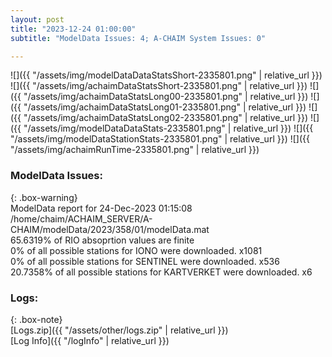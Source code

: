 ```yaml
---
layout: post
title: "2023-12-24 01:00:00"
subtitle: "ModelData Issues: 4; A-CHAIM System Issues: 0"

---
```


![]({{ "/assets/img/modelDataDataStatsShort-2335801.png" | relative_url }})
![]({{ "/assets/img/achaimDataStatsShort-2335801.png" | relative_url }})
![]({{ "/assets/img/achaimDataStatsLong00-2335801.png" | relative_url }})
![]({{ "/assets/img/achaimDataStatsLong01-2335801.png" | relative_url }})
![]({{ "/assets/img/achaimDataStatsLong02-2335801.png" | relative_url }})
![]({{ "/assets/img/modelDataDataStats-2335801.png" | relative_url }})
![]({{ "/assets/img/modelDataStationStats-2335801.png" | relative_url }})
![]({{ "/assets/img/achaimRunTime-2335801.png" | relative_url }})


### ModelData Issues:  
  
{: .box-warning}  
 ModelData report for 24-Dec-2023 01:15:08   
 /home/chaim/ACHAIM_SERVER/A-CHAIM/modelData/2023/358/01/modelData.mat   
 65.6319% of RIO absoprtion values are finite   
 0% of all possible stations for IONO were downloaded. x1081   
 0% of all possible stations for SENTINEL were downloaded. x536   
 20.7358% of all possible stations for KARTVERKET were downloaded. x6   
  


### Logs:  
  
{: .box-note}  
[Logs.zip]({{ "/assets/other/logs.zip" | relative_url }})  
[Log Info]({{ "/logInfo" | relative_url }})  
